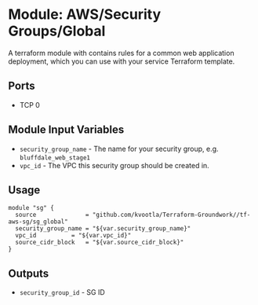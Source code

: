 Module: AWS/Security Groups/Global
===============================

A terraform module with contains rules for a common web application deployment, which you can use with your service Terraform template.

Ports
-----
- TCP 0


Module Input Variables
----------------------

- `security_group_name` - The name for your security group, e.g. `bluffdale_web_stage1`
- `vpc_id`              - The VPC this security group should be created in.

Usage
-----

```hcl
module "sg" {
  source              = "github.com/kvootla/Terraform-Groundwork//tf-aws-sg/sg_global"
  security_group_name = "${var.security_group_name}"
  vpc_id  	      = "${var.vpc_id}"
  source_cidr_block   = "${var.source_cidr_block}"
}
```

Outputs
-------

- `security_group_id` - SG ID
